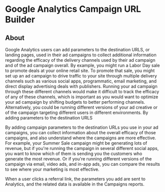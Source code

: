 # Google Analytics Campaign URL Builder

## About
Google Analytics users can add parameters to the destination URLS, or landing pages, used in their ad campaigns to collect additional information regarding the efficacy of the delivery channels used by their ad campaign and of the ad campaign overall. By example, you might run a Labor Day sale to promote deals at your online retail site. To promote that sale, you might set up an ad campaign to drive traffic to your site through multiple delivery channels such as various social apps, programmatic, email marketing, and direct display advertising deals with publishers. Running your ad campaign through these different channels would make it difficult to track the efficacy of any of these channels, which is important as you would want to optimize your ad campaign by shifting budgets to better performing channels. Alternatively, you could be running different versions of your ad creative or of the campaign targeting different users in different environments. By adding parameters to the destination URLS 

By adding campaign parameters to the destination URLs you use in your ad campaigns, you can collect information about the overall efficacy of those campaigns, and also understand where the campaigns are more effective. For example, your Summer Sale campaign might be generating lots of revenue, but if you're running the campaign in several different social apps, you want to know which of them is sending you the customers who generate the most revenue. Or if you're running different versions of the campaign via email, video ads, and in-app ads, you can compare the results to see where your marketing is most effective.

When a user clicks a referral link, the parameters you add are sent to Analytics, and the related data is available in the Campaigns reports.
